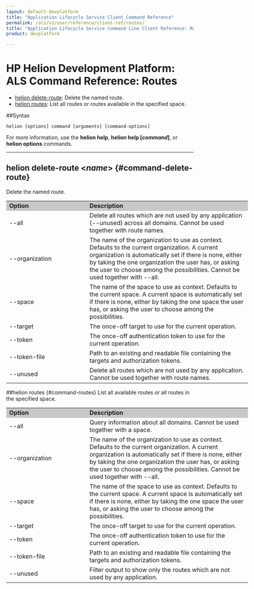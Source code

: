 ```yaml
---
layout: default-devplatform
title: "Application Lifecycle Service Client Command Reference"
permalink: /als/v1/user/reference/client-ref/routes/
title: "Application Lifecycle Service Command Line Client Reference: Routes"
product: devplatform

---
```

<!--UNDER REVISION-->

# HP Helion Development Platform: ALS Command Reference: Routes

- [helion delete-route](#command-delete-route): Delete the named route.
- [helion routes](#command-routes): List all routes or routes available in the specified space. 

##Syntax

	helion [options] command [arguments] [command-options]
For more information, use the **helion help**, **helion help [*command*]**, or **helion options** commands.

<hr>

## helion delete-route <*name*> {#command-delete-route}
Delete the named route.

<table style="text-align: left; vertical-align: top; width:650px;">
<tr style="background-color: #C8C8C8;">
<td style="width: 200px;"><b>Option</b></td><td><b>Description</b></td>
</tr><tr><td>--all</td><td>Delete all routes which are not used by any application (--unused) across all domains. Cannot be used together with route names.</td></tr>
<tr>
<td>--organization</td>
<td>The name of the organization to use as context. Defaults to the current organization. A current organization is automatically set if there is none, either by taking the one organization the user has, or asking the user to choose among the possibilities.
Cannot be used together with --all.</td>
</tr>    <tr><td>--space</td>
<td>The name of the space to use as context. Defaults to the current space. A current space is automatically set if there is none, either by taking the one space the user has, or asking the user to choose among the possibilities.</td>
</tr>    <tr><td>--target</td>
<td>The once-off target to use for the current operation.</td>
</tr>    <tr><td>--token</td>
<td>The once-off authentication token to use for the current
operation.</td>
</tr>    <tr><td>--token-file</td>
<td>Path to an existing and readable file containing the targets and
authorization tokens.</td>
</tr>
<tr><td>--unused</td><td>Delete all routes which are not used by any application. Cannot be used together with route names.</td></tr>
</table>

##helion routes {#command-routes}
List all available routes or all routes in the specified space.

<table style="text-align: left; vertical-align: top; width:650px;">
<tr style="background-color: #C8C8C8;">
<td style="width: 200px;"><b>Option</b></td><td><b>Description</b></td>
</tr><tr><td>--all</td><td>Query information about all domains. Cannot be used together with a space.</td></tr>
<tr>
<td>--organization</td>
<td>The name of the organization to use as context. Defaults to the current organization. A current organization is automatically set if there is none, either by taking the one organization the user has, or asking the user to choose among the possibilities.
Cannot be used together with --all.
</td>
</tr>    <tr><td>--space</td>
<td>The name of the space to use as context. Defaults to the current space. A current space is automatically set if there is none, either by taking the one space the user has, or asking the user to choose among the possibilities.</td>
</tr>    <tr><td>--target</td>
<td>The once-off target to use for the current operation.</td>
</tr>    <tr><td>--token</td>
<td>The once-off authentication token to use for the current
operation.</td>
</tr>    <tr><td>--token-file</td>
<td>Path to an existing and readable file containing the targets and
authorization tokens.</td>
</tr>
<tr><td>--unused</td><td>Filter output to show only the routes which are not used by any application.</td></tr>
</table>